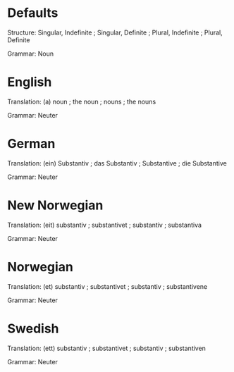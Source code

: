 Defaults
========

Structure: Singular, Indefinite ; Singular, Definite ; Plural, Indefinite ; Plural, Definite

Grammar:   Noun



English
=======

Translation: (a) noun ; the noun ; nouns ; the nouns

Grammar:     Neuter



German
======

Translation: (ein) Substantiv ; das Substantiv ; Substantive ; die Substantive

Grammar:     Neuter



New Norwegian
=============

Translation: (eit) substantiv ; substantivet ; substantiv ; substantiva

Grammar:     Neuter



Norwegian
=========

Translation: (et) substantiv ; substantivet ; substantiv ; substantivene

Grammar:     Neuter



Swedish
=======

Translation: (ett) substantiv ; substantivet ; substantiv ; substantiven

Grammar:     Neuter
